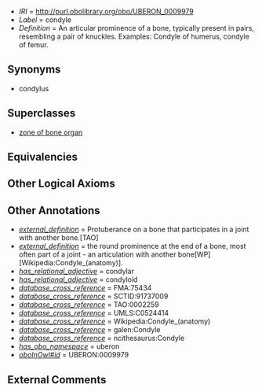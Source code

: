 * *IRI* = http://purl.obolibrary.org/obo/UBERON_0009979
 * *Label* = condyle
 * *Definition* = An articular prominence of a bone, typically present in pairs, resembling a pair of knuckles. Examples: Condyle of humerus, condyle of femur.

## Synonyms

 * condylus

## Superclasses

 * [zone of bone organ](../../UBERON/13/UBERON_0005913.md)

## Equivalencies


## Other Logical Axioms


## Other Annotations

 * *[external_definition](../../UBPROP/01/UBPROP_0000001.md)* = Protuberance on a bone that participates in a joint with another bone.[TAO]
 * *[external_definition](../../UBPROP/01/UBPROP_0000001.md)* = the round prominence at the end of a bone, most often part of a joint - an articulation with another bone[WP][Wikipedia:Condyle_(anatomy)].
 * *[has_relational_adjective](../../UBPROP/07/UBPROP_0000007.md)* = condylar
 * *[has_relational_adjective](../../UBPROP/07/UBPROP_0000007.md)* = condyloid
 * *[database_cross_reference](../../ef/oboInOwl#hasDbXref.md)* = FMA:75434
 * *[database_cross_reference](../../ef/oboInOwl#hasDbXref.md)* = SCTID:91737009
 * *[database_cross_reference](../../ef/oboInOwl#hasDbXref.md)* = TAO:0002259
 * *[database_cross_reference](../../ef/oboInOwl#hasDbXref.md)* = UMLS:C0524414
 * *[database_cross_reference](../../ef/oboInOwl#hasDbXref.md)* = Wikipedia:Condyle_(anatomy)
 * *[database_cross_reference](../../ef/oboInOwl#hasDbXref.md)* = galen:Condyle
 * *[database_cross_reference](../../ef/oboInOwl#hasDbXref.md)* = ncithesaurus:Condyle
 * *[has_obo_namespace](../../ce/oboInOwl#hasOBONamespace.md)* = uberon
 * *[oboInOwl#id](../../id/oboInOwl#id.md)* = UBERON:0009979

## External Comments


